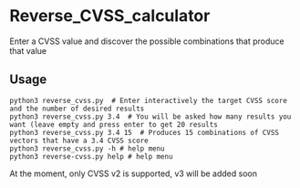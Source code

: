 # Reverse_CVSS_calculator
Enter a CVSS value and discover the possible combinations that produce that value

## Usage
```python3
python3 reverse_cvss.py  # Enter interactively the target CVSS score and the number of desired results
python3 reverse_cvss.py 3.4  # You will be asked how many results you want (leave empty and press enter to get 20 results
python3 reverse_cvss.py 3.4 15  # Produces 15 combinations of CVSS vectors that have a 3.4 CVSS score
python3 reverse_cvss.py -h # help menu
python3 reverse-cvss.py help # help menu
```

At the moment, only CVSS v2 is supported, v3 will be added soon
